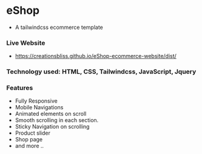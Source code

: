 # eShop
- A tailwindcss ecommerce template

### Live Website
- https://creationsbliss.github.io/eShop-ecommerce-website/dist/

### Technology used: HTML, CSS, Tailwindcss, JavaScript, Jquery

### Features
- Fully Responsive
- Mobile Navigations
- Animated elements on scroll
- Smooth scrolling in each section.
- Sticky Navigation on scrolling
- Product slider
- Shop page
- and more ..
